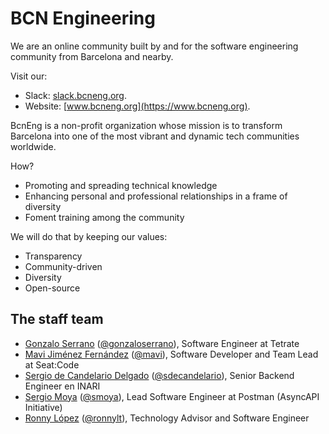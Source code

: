 # BCN Engineering

We are an online community built by and for the software engineering community from Barcelona and nearby.

Visit our:
- Slack: [slack.bcneng.org](https://slack.bcneng.org).
- Website: [www.bcneng.org](https://www.bcneng.org).

BcnEng is a non-profit organization whose mission is to transform Barcelona into one of the most vibrant and dynamic tech communities worldwide.

How?

- Promoting and spreading technical knowledge
- Enhancing personal and professional relationships in a frame of diversity
- Foment training among the community

We will do that by keeping our values:

- Transparency
- Community-driven
- Diversity
- Open-source

## The staff team

- [Gonzalo Serrano](https://gon.cat) ([@gonzaloserrano](https://bcneng.slack.com/team/U2Y6QQHST)), Software Engineer at Tetrate
- [Mavi Jiménez Fernández](https://www.linkedin.com/in/mavijimenez/) ([@mavi](https://bcneng.slack.com/team/U3256HZH9)), Software Developer and Team Lead at Seat:Code
- [Sergio de Candelario Delgado](https://www.linkedin.com/in/sdecandelario/) ([@sdecandelario](https://bcneng.slack.com/team/U36H6F3CN)), Senior Backend Engineer en INARI
- [Sergio Moya](https://www.linkedin.com/in/smoya/) ([@smoya](https://bcneng.slack.com/team/U2WPLA0KA)), Lead Software Engineer at Postman (AsyncAPI Initiative)
- [Ronny López](https://www.linkedin.com/in/ronnylt/) ([@ronnylt](https://bcneng.slack.com/team/U2XDM2L0G)), Technology Advisor and Software Engineer
